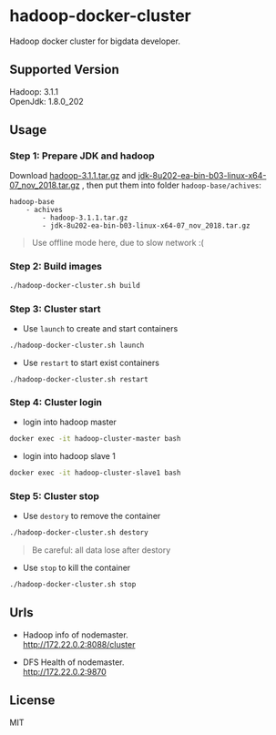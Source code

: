 # hadoop-docker-cluster

Hadoop docker cluster for bigdata developer.

## Supported Version
Hadoop: 3.1.1  
OpenJdk: 1.8.0_202

## Usage
### Step 1: Prepare JDK and hadoop
Download [hadoop-3.1.1.tar.gz](http://mirrors.shu.edu.cn/apache/hadoop/common/hadoop-3.1.1/hadoop-3.1.1.tar.gz) and [jdk-8u202-ea-bin-b03-linux-x64-07_nov_2018.tar.gz](https://download.java.net/java/early_access/jdk8/b03/BCL/jdk-8u202-ea-bin-b03-linux-x64-07_nov_2018.tar.gz) , then put them into folder `hadoop-base/achives`:
```
hadoop-base
    - achives
        - hadoop-3.1.1.tar.gz
        - jdk-8u202-ea-bin-b03-linux-x64-07_nov_2018.tar.gz
```
> Use offline mode here, due to slow network :(

### Step 2: Build images
```bash
./hadoop-docker-cluster.sh build
```

### Step 3: Cluster start
- Use `launch` to create and start containers
```bash
./hadoop-docker-cluster.sh launch
```
- Use `restart` to start exist containers
```
./hadoop-docker-cluster.sh restart
```

### Step 4: Cluster login 

- login into hadoop master
```bash
docker exec -it hadoop-cluster-master bash
```

- login into hadoop slave 1
```bash
docker exec -it hadoop-cluster-slave1 bash
```

### Step 5: Cluster stop
- Use `destory` to remove the container
```bash
./hadoop-docker-cluster.sh destory
```
> Be careful: all data lose after destory

- Use `stop` to kill the container
```bash
./hadoop-docker-cluster.sh stop
```

## Urls
- Hadoop info of nodemaster.  
http://172.22.0.2:8088/cluster

- DFS Health of nodemaster.  
http://172.22.0.2:9870

## License
MIT